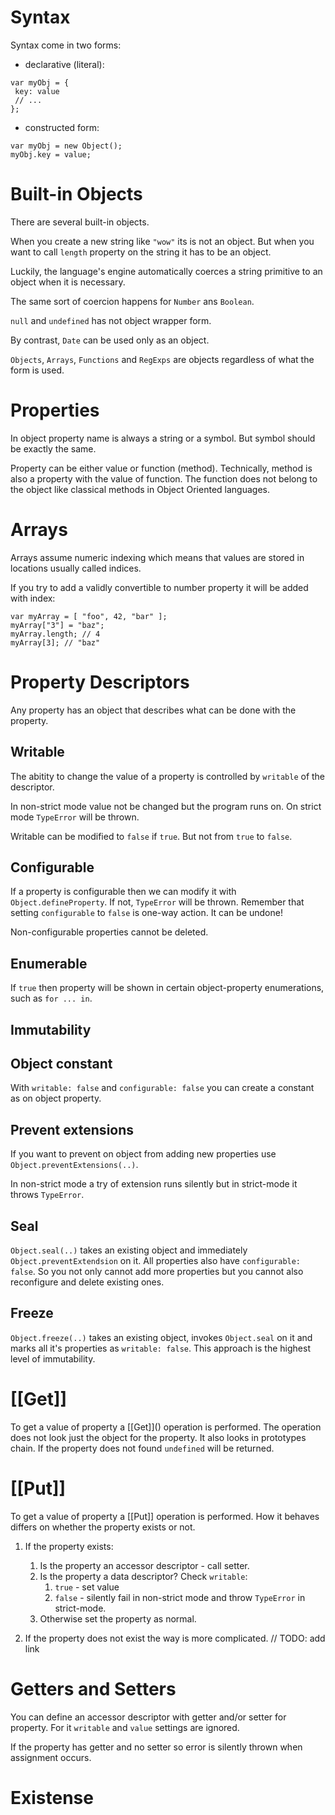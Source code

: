# Syntax

Syntax come in two forms:

- declarative (literal):

```
var myObj = {
 key: value
 // ...
};
```

- constructed form:

```
var myObj = new Object();
myObj.key = value;
```


# Built-in Objects

There are several built-in objects.

When you create a new string like `"wow"` its is not an object. But when you want to call `length` property on the string it has to be an object. 

Luckily, the language's engine automatically coerces a string primitive to an object when it is necessary.

The same sort of coercion happens for `Number` ans `Boolean`.

`null` and `undefined` has not object wrapper form. 

By contrast, `Date` can be used only as an object. 

`Objects`, `Arrays`, `Functions` and `RegExps` are objects regardless of what the form is used.


# Properties

In object property name is always a string or a symbol. But symbol should be exactly the same.

Property can be either value or function (method). Technically, method is also a property with the value of function. The function does not belong to the object like classical methods in Object Oriented languages.


# Arrays

Arrays assume numeric indexing which means that values are stored in locations usually called indices.

If you try to add a validly convertible to number property it will be added with index:

```
var myArray = [ "foo", 42, "bar" ];
myArray["3"] = "baz";
myArray.length; // 4
myArray[3]; // "baz"
```


# Property Descriptors

Any property has an object that describes what can be done with the property.

## Writable

The abitity to change the value of a property is controlled by `writable` of the descriptor.

In non-strict mode value not be changed but the program runs on. On strict mode `TypeError` will be thrown.

Writable can be modified to `false` if `true`. But not from `true` to `false`.


## Configurable

If a property is configurable then we can modify it with `Object.defineProperty`. If not, `TypeError` will be thrown. Remember that setting `configurable` to `false` is one-way action. It can be undone!

Non-configurable properties cannot be deleted.

## Enumerable

If `true` then property will be shown in certain object-property enumerations, such as `for ... in`.


## Immutability

## Object constant

With `writable: false` and `configurable: false` you can create a constant as on object property.

## Prevent extensions

If you want to prevent on object from adding new properties use `Object.preventExtensions(..)`.

In non-strict mode a try of extension runs silently but in strict-mode it throws `TypeError`.

## Seal

`Object.seal(..)` takes an existing object and immediately `Object.preventExtendsion` on it. All properties also have `configurable: false`. So you not only cannot add more properties but you cannot also reconfigure and delete existing ones.

## Freeze

`Object.freeze(..)` takes an existing object, invokes `Object.seal` on it and marks all it's properties as `writable: false`. This approach is the highest level of immutability.


# \[\[Get]]

To get a value of property a \[\[Get]]() operation is performed. The operation does not look just the object for the property. It also looks in prototypes chain. If the property does not found `undefined` will be returned.


# \[\[Put]]

To get a value of property a \[\[Put]] operation is performed. How it behaves differs on whether the property exists or not.

1. If the property exists:

	1. Is the property an accessor descriptor - call setter.
	2. Is the property a data descriptor? Check `writable`:
		1. `true` - set value
		2. `false` - silently fail in non-strict mode and throw `TypeError` in strict-mode.
	3. Otherwise set the property as normal.

2. If the property does not exist the way is more complicated. // TODO: add link


# Getters and Setters

You can define an accessor descriptor with getter and/or setter for property. For it `writable` and `value` settings are ignored.

If the property has getter and no setter so error is silently thrown when assignment occurs.


# Existense